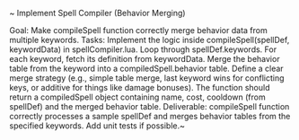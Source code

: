 ~ Implement Spell Compiler (Behavior Merging)

Goal: Make compileSpell function correctly merge behavior data from 
multiple keywords.
Tasks:
Implement the logic inside compileSpell(spellDef, keywordData) in 
spellCompiler.lua.
Loop through spellDef.keywords.
For each keyword, fetch its definition from keywordData.
Merge the behavior table from the keyword into a compiledSpell.behavior 
table. Define a clear merge strategy (e.g., simple table merge, last 
keyword wins for conflicting keys, or additive for things like damage 
bonuses).
The function should return a compiledSpell object containing name, cost, 
cooldown (from spellDef) and the merged behavior table.
Deliverable: compileSpell function correctly processes a sample spellDef 
and merges behavior tables from the specified keywords. Add unit tests if 
possible.~
